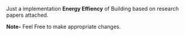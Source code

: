 Just a implementation **Energy Effiency** of Building based on research papers attached.



**Note-** Feel Free to make appropriate changes.

